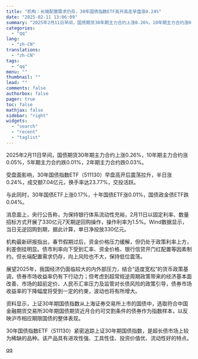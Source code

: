 ```yaml
---
title: "机构：长端配置需求仍存，30年国债指数ETF高开高走早盘涨0.24%"
date: "2025-02-11 13:06:09"
summary: "2025年2月11日早间，国债期货30年期主力合约上涨0.26%，10年期主力合约涨0.05%，5年..."
categories:
  - "qq"
lang:
  - "zh-CN"
translations:
  - "zh-CN"
tags:
  - "qq"
menu: ""
thumbnail: ""
lead: ""
comments: false
authorbox: false
pager: true
toc: false
mathjax: false
sidebar: "right"
widgets:
  - "search"
  - "recent"
  - "taglist"
---
```


2025年2月11日早间，国债期货30年期主力合约上涨0.26%，10年期主力合约涨0.05%，5年期主力合约跌0.01%，2年期主力合约跌0.03%。

受盘面影响，30年国债指数ETF（511130）早盘高开后震荡拉升，半日涨0.24%，成交额7.04亿元，换手率达23.77%，交投活跃。

与此同时，30年国债ETF上涨0.17%，十年国债ETF涨0.01%，国债政金债ETF跌0.04%。

消息面上，央行公告称，为保持银行体系流动性充裕，2月11日以固定利率、数量招标方式开展了330亿元7天期逆回购操作，操作利率为1.5%。Wind数据显示，当日无逆回购到期，据此计算，单日净投放330亿元。

机构最新研报指出，春节假期过后，资金价格压力缓解，但仍处于政策利率上方，利差倒挂明显。债市利率向下受到汇率、资金价格、银行信贷开门红配置等因素制约。但长端配置需求仍存，向上风险也不大，保持低位震荡。

展望2025年，我国经济仍面临较大的内外部压力，结合“适度宽松”的货币政策基调，债券市场收益率仍有下行动力；但考虑到超常规逆周期政策带来的经济基本面改善、市场的超前定价、人民币汇率压力及监管对长债风险的政策引导，债券市场收益率的下降幅度将受到一定的约束，波动也将有所增大。

资料显示，上证30年期国债指数从上海证券交易所上市的国债中，选取符合中国金融期货交易所30年期国债期货近月合约可交割条件的债券作为指数样本，以反映沪市相应期限国债的整体表现。

30年国债指数ETF（511130）紧密追踪上证30年期国债指数，是超长债市场上较为稀缺的品种。该产品具有进攻性强、工具性佳、投资价值优、流动性好的特点。

[qq](https://new.qq.com/rain/a/20250211A047XN00)
